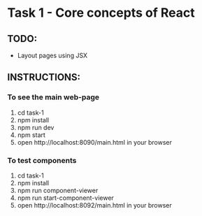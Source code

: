 # Task 1 - Core concepts of React

## TODO:
* Layout pages using JSX

## INSTRUCTIONS:

### To see the main web-page 
1. cd task-1
1. npm install
1. npm run dev
1. npm start
1. open http://localhost:8090/main.html in your browser

### To test components 
1. cd task-1
1. npm install
1. npm run component-viewer
1. npm run start-component-viewer
1. open http://localhost:8092/main.html in your browser